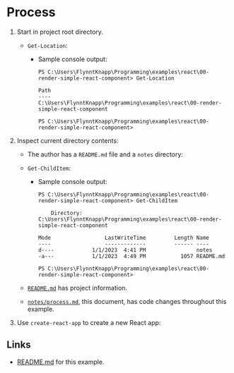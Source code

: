 # Process

1. Start in project root directory.
    * `Get-Location`:
        * Sample console output:

            ```console
            PS C:\Users\FlynntKnapp\Programming\examples\react\00-render-simple-react-component> Get-Location

            Path
            ----
            C:\Users\FlynntKnapp\Programming\examples\react\00-render-simple-react-component

            PS C:\Users\FlynntKnapp\Programming\examples\react\00-render-simple-react-component>
            ```

1. Inspect current directory contents:
    * The author has a `README.md` file and a `notes` directory:
    * `Get-ChildItem`:
        * Sample console output:

            ```console
            PS C:\Users\FlynntKnapp\Programming\examples\react\00-render-simple-react-component> Get-ChildItem

                Directory:
            C:\Users\FlynntKnapp\Programming\examples\react\00-render-simple-react-component

            Mode                 LastWriteTime         Length Name
            ----                 -------------         ------ ----
            d----            1/1/2023  4:41 PM                notes
            -a---            1/1/2023  4:49 PM           1057 README.md

            PS C:\Users\FlynntKnapp\Programming\examples\react\00-render-simple-react-component>
            ```

    * [`README.md`](../README.md) has project information.
    * [`notes/process.md`](../notes/process.md), this document, has code changes throughout this example.

1. Use `create-react-app` to create a new React app:

## Links

* [README.md](../README.md) for this example.
